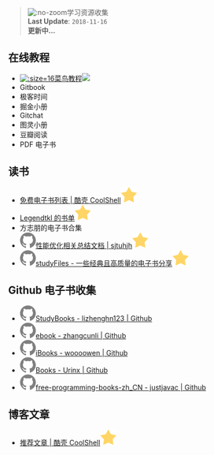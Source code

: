 > ![](https://notes.abelsu7.top/_media/library.svg ':no-zoom')学习资源收集<br>
> **Last Update**: `2018-11-16` <br>
> **更新中…**

## 在线教程

* [![](logo/cainiao.ico ':size=16')菜鸟教程![](https://notes.abelsu7.top/_media/star.svg)](http://www.runoob.com)
* Gitbook
* 极客时间
* 掘金小册
* Gitchat
* 图灵小册
* 豆瓣阅读
* PDF 电子书

## 读书

- [免费电子书列表 | 酷壳 CoolShell![](logo/star.svg)](https://coolshell.cn/articles/2775.html)
- [Legendtkl 的书单![](logo/star.svg)](http://legendtkl.com/booklist/)
- 方志朋的电子书合集
- [![](logo/github.svg)性能优化相关总结文档 | sjtuhjh![](logo/star.svg)](https://github.com/sjtuhjh/appdocs)
- [![](logo/github.svg)studyFiles - 一些经典且高质量的电子书分享![](logo/star.svg)](https://github.com/threerocks/studyFiles)

## Github 电子书收集

- [![](logo/github.svg)StudyBooks - lizhenghn123 | Github](https://github.com/lizhenghn123/StudyBooks)
- [![](logo/github.svg)ebook - zhangcunli | Github](https://github.com/zhangcunli/ebook)
- [![](logo/github.svg)iBooks - woooowen | Github](https://github.com/woooowen/iBooks)
- [![](logo/github.svg)Books - Urinx | Github](https://github.com/Urinx/Books)
- [![](logo/github.svg)free-programming-books-zh_CN - justjavac | Github](https://github.com/justjavac/free-programming-books-zh_CN)

## 博客文章

- [推荐文章 | 酷壳 CoolShell![](logo/star.svg)](https://coolshell.cn/featured)